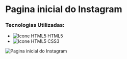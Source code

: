 # Pagina inicial do Instagram

### Tecnologias Utilizadas:
 - ![Icone HTML5](https://i.imgur.com/ZOHlx7j.png) HTML5 
 - ![Icone HTML5](https://i.imgur.com/mPHYtdO.png) CSS3



![Pagina inicial do Instagram](https://i.imgur.com/FN4mfW2.png)
